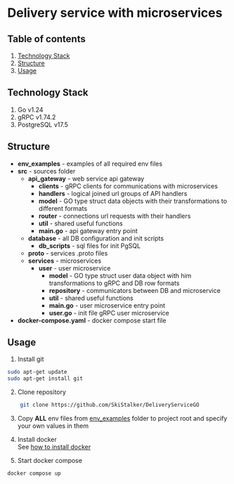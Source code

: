# Delivery service with microservices
## Table of contents
1. [Technology Stack](#technology-stack)
2. [Structure](#structure)
3. [Usage](#usage)

## Technology Stack
1. Go v1.24
2. gRPC v1.74.2
3. PostgreSQL v17.5

## Structure
- __env_examples__ - examples of all required env files
- __src__ - sources folder
    - __api_gateway__ - web service api gateway
        - __clients__ - gRPC clients for communications with microservices
        - __handlers__ - logical joined url groups of API handlers
        - __model__ - GO type struct data objects with their transformations to different formats
        - __router__ - connections url requests with their handlers
        - __util__ - shared useful functions
        - __main.go__ - api gateway entry point
    - __database__ - all DB configuration and init scripts
        - __db_scripts__ - sql files for init PgSQL
    - __proto__ - services .proto files
    - __services__ - microservices
        - __user__ - user microservice
            - __model__ - GO type struct user data object with him transformations to gRPC and DB row formats
            - __repository__ - communicators between DB and microservice
            - __util__ - shared useful functions
            - __main.go__ - user microservice entry point
            - __user.go__ - init file gRPC user microservice
- __docker-compose.yaml__ - docker compose start file

## Usage
1. Install git
```bash
sudo apt-get update
sudo apt-get install git
```

2. Clone repository
```bash
    git clone https://github.com/SkiStalker/DeliveryServiceGO
```
3. Copy __ALL__ env files from [env_examples](./env_examples) folder to project root and specify your own values in them

4. Install docker <br>
See [how to install docker](https://docs.docker.com/desktop/setup/install/linux/)

5. Start docker compose
```bash
docker compose up
```